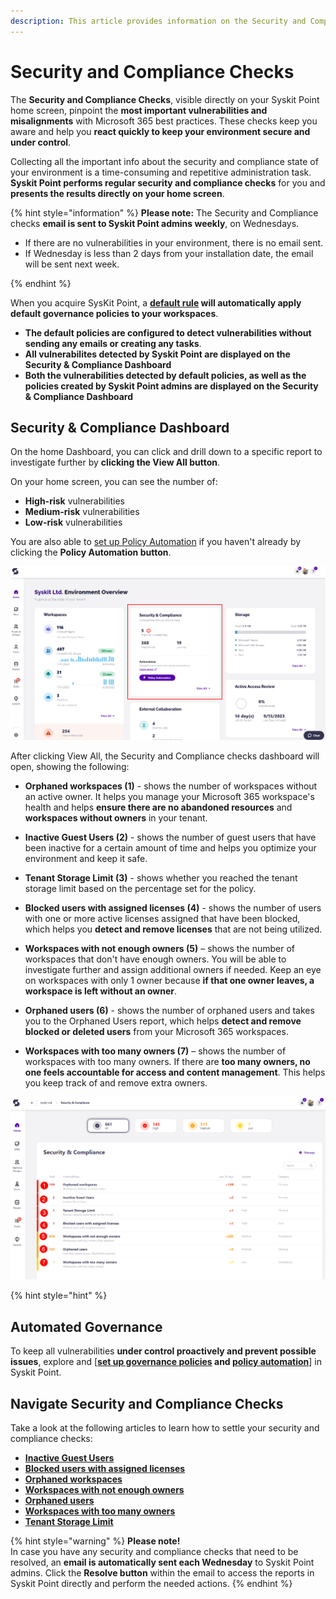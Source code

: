 ```yaml
---
description: This article provides information on the Security and Compliance checks feature in Syskit Point.
---
```


# Security and Compliance Checks

The **Security and Compliance Checks**, visible directly on your Syskit Point home screen, pinpoint the **most important vulnerabilities and misalignments** with Microsoft 365 best practices. These checks keep you aware and help you **react quickly to keep your environment secure and under control**.

Collecting all the important info about the security and compliance state of your environment is a time-consuming and repetitive administration task. **Syskit Point performs regular security and compliance checks** for you and **presents the results directly on your home screen**.

{% hint style="information" %}
**Please note:** The Security and Compliance checks **email is sent to Syskit Point admins weekly**, on Wednesdays. 
  * If there are no vulnerabilities in your environment, there is no email sent. 
  * If Wednesday is less than 2 days from your installation date, the email will be sent next week. 

{% endhint %}


When you acquire SysKit Point, a **[default rule](../../governance-and-automation/automated-workflows/policy-automation.md#default-rule) will automatically apply default governance policies to your workspaces**. 
  * **The default policies are configured to detect vulnerabilities without sending any emails or creating any tasks**.
  * **All vulnerabilites detected by Syskit Point are displayed on the Security & Compliance Dashboard**
  * **Both the vulnerabilities detected by default policies, as well as the policies created by Syskit Point admins are displayed on the Security & Compliance Dashboard**

## Security & Compliance Dashboard
On the home Dashboard, you can click and drill down to a specific report to investigate further by **clicking the View All button**.

On your home screen, you can see the number of:
  * **High-risk** vulnerabilities
  * **Medium-risk** vulnerabilities
  * **Low-risk** vulnerabilities

You are also able to [set up Policy Automation](../../governance-and-automation/automated-workflows/policy-automation.md) if you haven't already by clicking the **Policy Automation button**. 


![Security & Compliance checks - Home](../../.gitbook/assets/security-and-compliance-checks_home.png)


After clicking View All, the Security and Compliance checks dashboard will open, showing the following: 


* **Orphaned workspaces (1)** - shows the number of workspaces without an active owner. It helps you manage your Microsoft 365 workspace's health and helps **ensure there are no abandoned resources** and **workspaces without owners** in your tenant. 

* **Inactive Guest Users (2)** - shows the number of guest users that have been inactive for a certain amount of time and helps you optimize your environment and keep it safe.

* **Tenant Storage Limit (3)** - shows whether you reached the tenant storage limit based on the percentage set for the policy.

* **Blocked users with assigned licenses (4)** - shows the number of users with one or more active licenses assigned that have been blocked, which helps you **detect and remove licenses** that are not being utilized.

* **Workspaces with not enough owners (5)** – shows the number of workspaces that don't have enough owners. You will be able to investigate further and assign additional owners if needed. Keep an eye on workspaces with only 1 owner because **if that one owner leaves, a workspace is left without an owner**. 

* **Orphaned users (6)** - shows the number of orphaned users and takes you to the Orphaned Users report, which helps **detect and remove blocked or deleted users** from your Microsoft 365 workspaces. 

* **Workspaces with too many owners (7)** – shows the number of workspaces with too many owners. If there are **too many owners, no one feels accountable for access and content management**. This helps you keep track of and remove extra owners. 


![Security & Compliance Checks](../../.gitbook/assets/security-compliance-checks_dashboard.png)

{% hint style="hint" %}

## Automated Governance

To keep all vulnerabilities **under control proactively and prevent possible issues**, explore and [**[set up governance policies](../../governance-and-automation/automated-workflows/set-up-policies.md) and [policy automation](../../governance-and-automation/automated-workflows/policy-automation.md)**] in Syskit Point.
 
## Navigate Security and Compliance Checks

Take a look at the following articles to learn how to settle your security and compliance checks: 

 * [**Inactive Guest Users**](../security-compliance-checks/inactive-guest-users.md)
 * [**Blocked users with assigned licenses**](../security-compliance-checks/blocked-users-assigned-license.md)
 * [**Orphaned workspaces** ](../security-compliance-checks/orphaned-workspaces.md)
 * [**Workspaces with not enough owners**](../security-compliance-checks/workspaces-not-enough-owners.md)
 * [**Orphaned users**](../security-compliance-checks/orphaned-users.md)
 * [**Workspaces with too many owners**](../security-compliance-checks/inactive-guest-users.md)
 * [**Tenant Storage Limit**](../security-compliance-checks/tenant-storage.md)

{% hint style="warning" %}
**Please note!**  
In case you have any security and compliance checks that need to be resolved, an **email is automatically sent each Wednesday** to Syskit Point admins. Click the **Resolve button** within the email to access the reports in Syskit Point directly and perform the needed actions.
{% endhint %}


